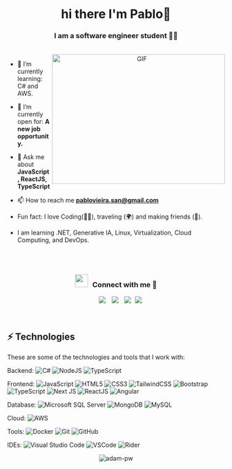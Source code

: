 <h1 align="center">hi there I'm Pablo👋</h1>
<h3 align="center">I am a software engineer student 👨‍💻</h3>
<br>

<a target="_blank" align="center">
  <img align="right" top="300" height="300" width="400" alt="GIF" src="https://media.giphy.com/media/SWoSkN6DxTszqIKEqv/giphy.gif">
</a>

- 🌱 I’m currently learning: C# and AWS.

- 🤝 I’m currently open for: **A new job opportunity.**

- 💬 Ask me about **JavaScript, ReactJS, TypeScript**

- 📫 How to reach me **pablovieira.san@gmail.com**

- Fun fact: I love Coding(👨‍💻), traveling (🌍) and making friends (🤝).

- I am learning .NET, Generative IA, Linux, Virtualization, Cloud Computing, and DevOps.

<br><br>

<h3 align="center" > <img src="https://media.giphy.com/media/iY8CRBdQXODJSCERIr/giphy.gif" width="30" height="30" style="margin-right: 10px;">Connect with me 🤝 </h3>

<p align="center">
 <div align="center"  class="icons-social" style="margin-left: 10px;">
        <a style="margin-left: 10px;"  target="_blank" href="https://www.linkedin.com/in/pablo-engenhariadesoftware/">
			<img src="https://img.icons8.com/doodle/40/000000/linkedin--v2.png"></a>
        <a style="margin-left: 10px;" target="_blank" href="https://github.com/pablo-santos21">
		<img src="https://img.icons8.com/doodle/40/000000/github--v1.png"></a>
        <a style="margin-left: 10px;" target="_blank" href="https://instagram.com/pablovs14">
			<img src="https://img.icons8.com/doodle/40/000000/instagram-new--v2.png"></a>
		<a style="margin-left: 5px;" target="_blank" href="https://pablosantos.dev">
					<img src="https://img.icons8.com/external-itim2101-lineal-color-itim2101/40/000000/external-resume-business-recruitment-itim2101-lineal-color-itim2101.png" ></a>
                    
</div>
</p>

<br>

## ⚡ Technologies
<p>These are some of the technologies and tools that I work with:</p>

Backend:
![C#](https://img.shields.io/badge/c%23-%23239120.svg?style=flat-square&logo=c-sharp&logoColor=white)
![NodeJS](https://img.shields.io/badge/node.js-6DA55F?style=flat-square&logo=node.js&logoColor=white)
![TypeScript](https://img.shields.io/badge/-TypeScript-007ACC?style=flat-square&logo=typescript&logoColor=white)

Frontend: 
![JavaScript](https://img.shields.io/badge/-JavaScript-black?style=flat-square&logo=javascript)
![HTML5](https://img.shields.io/badge/-HTML5-E34F26?style=flat-square&logo=html5&logoColor=white)
![CSS3](https://img.shields.io/badge/-CSS3-1572B6?style=flat-square&logo=css3)
![TailwindCSS](https://img.shields.io/badge/tailwindcss-%2338B2AC.svg?style=flat-square&logo=tailwind-css&logoColor=white)
![Bootstrap](https://img.shields.io/badge/-Bootstrap-563D7C?style=flat-square&logo=bootstrap)
![TypeScript](https://img.shields.io/badge/-TypeScript-007ACC?style=flat-square&logo=typescript&logoColor=white)
![Next JS](https://img.shields.io/badge/Next-black?style=flat-square&logo=next.js&logoColor=white)
![ReactJS](https://img.shields.io/badge/-ReactJs-61DAFB?style=flat-square&logo=react&logoColor=white)
![Angular](https://img.shields.io/badge/-Angular-DD0031?style=flat-square&logo=angular)

Database:
![Microsoft SQL Server](https://img.shields.io/badge/-SQL%20Server-CC2927?style=flat-square&logo=microsoft-sql-server&logoColor=white)
![MongoDB](https://img.shields.io/badge/-MongoDB-black?style=flat-square&logo=mongodb)
![MySQL](https://img.shields.io/badge/-MySQL-4479A1?style=flat-square&logo=mysql&logoColor=white)

Cloud:
![AWS](https://img.shields.io/badge/AWS-%23FF9900.svg?style=flat-square&logo=amazon-aws&logoColor=white)


Tools:
![Docker](https://img.shields.io/badge/-Docker-2496ED?style=flat-square&logo=docker&logoColor=white)
![Git](https://img.shields.io/badge/-Git-black?style=flat-square&logo=git)
![GitHub](https://img.shields.io/badge/-GitHub-181717?style=flat-square&logo=github)


IDEs:
![Visual Studio Code](https://img.shields.io/badge/Visual%20Studio%20Code-0078d7.svg?style=flat-square&logo=visual-studio-code&logoColor=white)
![VSCode](https://img.shields.io/badge/-VSCode-007ACC?style=flat-square&logo=visual-studio-code&logoColor=white)
![Rider](https://img.shields.io/badge/Rider-000000.svg?style=flat-square&logo=Rider&logoColor=white&color=black&labelColor=crimson)
<br>
   <p align="center">
   <img align="center"
    src="https://github-readme-stats.vercel.app/api/top-langs?username=pablo-santos21&show_icons=true&locale=en&bg_color=0d1117&text_color=ffffff&layout=compact"
    alt="adam-pw" 
    bg_color=#808080/></p>
